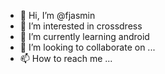 - 👋 Hi, I’m @fjasmin
- 👀 I’m interested in crossdress
- 🌱 I’m currently learning android
- 💞️ I’m looking to collaborate on ...
- 📫 How to reach me ...

<!---
fjasmin/fjasmin is a ✨ special ✨ repository because its `README.md` (this file) appears on your GitHub profile.
You can click the Preview link to take a look at your changes.
--->
